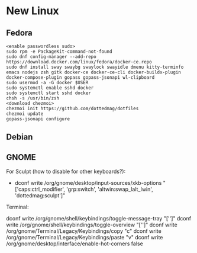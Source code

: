 # New Linux

## Fedora

```
<enable passwordless sudo>
sudo rpm -e PackageKit-command-not-found
sudo dnf config-manager --add-repo https://download.docker.com/linux/fedora/docker-ce.repo
sudo dnf install sway swaybg swaylock swayidle dmenu kitty-terminfo emacs nodejs zsh gitk docker-ce docker-ce-cli docker-buildx-plugin docker-compose-plugin gopass gopass-jsonapi wl-clipboard
sudo usermod -a -G docker $USER
sudo systemctl enable sshd docker
sudo systemctl start sshd docker
chsh -s /usr/bin/zsh
<download chezmoi>
chezmoi init https://github.com/dottedmag/dotfiles
chezmoi update
gopass-jsonapi configure
```

## Debian

## GNOME

For Sculpt (how to disable for other keyboards?):

- dconf write /org/gnome/desktop/input-sources/xkb-options "['caps:ctrl_modifier', 'grp:switch', 'altwin:swap_lalt_lwin', 'dottedmag:sculpt']"

Terminal:

dconf write /org/gnome/shell/keybindings/toggle-message-tray "['']"
dconf write /org/gnome/shell/keybindings/toggle-overview "['']"
dconf write /org/gnome/Terminal/Legacy/Keybindings/copy "<Super>c"
dconf write /org/gnome/Terminal/Legacy/Keybindings/paste "<Super>v"
dconf write /org/gnome/desktop/interface/enable-hot-corners false
